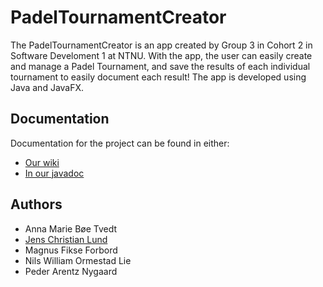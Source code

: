 # PadelTournamentCreator
The PadelTournamentCreator is an app created by Group 3 in Cohort 2 in Software Develoment 1 at NTNU. 
With the app, the user can easily create and manage a Padel Tournament, and save the results of
each individual tournament to easily document each result!
The app is developed using Java and JavaFX.

## Documentation 
Documentation for the project can be found in either:
- [Our wiki](https://gitlab.stud.idi.ntnu.no/jenscl/idatt_1002_k203/-/wikis/home)
- [In our javadoc]()
## Authors

- Anna Marie Bøe Tvedt
- [Jens Christian Lund](https://gitlab.stud.idi.ntnu.no/jenscl)
- Magnus Fikse Forbord
- Nils William Ormestad Lie
- Peder Arentz Nygaard
